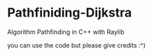 # Pathfiniding-Dijkstra
Algorithm Pathfinding in C++ with Raylib

you can use the code but please give credits :^)
